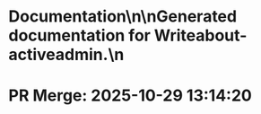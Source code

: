 # Documentation\n\nGenerated documentation for Writeabout-activeadmin.\n

# PR Merge: 2025-10-29 13:14:20
